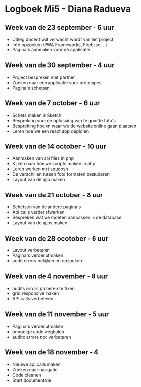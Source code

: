 # Logboek Mi5 - Diana Radueva

## Week van de 23 september - 6 uur
* Uitleg docent wat verwacht wordt van het project
* Info opzoeken (PWA Frameworks, Firebase,...)
* Pagina's aanmaken voor de applicatie

## Week van de 30 september - 4 uur
* Project bespreken met partner
* Zoeken naar een applicatie voor prototypes
* Pagina's schetsen

## Week van de 7 october - 6 uur
* Schets maken in Sketch
* Bespreking voor de oplossing van te grootte foto's
* Bespreking hoe en waar we de website online gaan plaatsen
* Leren hoe we een react app deploien

## Week van de 14 october - 10 uur
* Aanmaken van api files in php
* Kijken naar hoe we scripts maken in php
* Leren werken met squoosh 
* De verschillen tussen foto formaten bestuderen
* Layout van de app maken

## Week van de 21 october - 8 uur
* Schetsen van de andere pagina's
* Api calls verder afwerken
* Bespreken wat we moeten aanpassen in de database
* Layout van de apps maken

## Week van de 28 ocotober - 6 uur
* Layout verbeteren
* Pagina's verder afmaken
* audit errors bekijken en opzoeken 

## Week van de 4 november - 8 uur
* audits errors proberen te fixen
* grid responsive maken
* API calls verbeteren

## Week van de 11 november - 5 uur
* Pagina's verder afmaken
* onnodige code weghalen
* auditx errors nog verbeteren

## Week van de 18 november - 4
* Nieuwe api calls maken
* Zoeken naar navigatie
* Code cleanen
* Start documentatie
